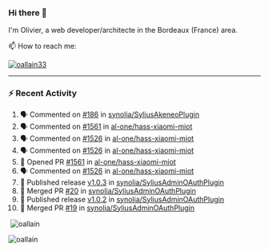 ### Hi there 👋

I'm Olivier, a web developer/architecte in the Bordeaux (France) area.

📫 How to reach me:

<p> <a href="https://twitter.com/oallain33" target="blank"><img src="https://img.shields.io/twitter/follow/oallain33?logo=twitter&style=for-the-badge" alt="oallain33" /></a> </p>

---

### :zap: Recent Activity

<!--START_SECTION:activity-->
1. 🗣 Commented on [#186](https://github.com/synolia/SyliusAkeneoPlugin/pull/186#issuecomment-2017869154) in [synolia/SyliusAkeneoPlugin](https://github.com/synolia/SyliusAkeneoPlugin)
2. 🗣 Commented on [#1561](https://github.com/al-one/hass-xiaomi-miot/pull/1561#issuecomment-1989202274) in [al-one/hass-xiaomi-miot](https://github.com/al-one/hass-xiaomi-miot)
3. 🗣 Commented on [#1526](https://github.com/al-one/hass-xiaomi-miot/issues/1526#issuecomment-1987304328) in [al-one/hass-xiaomi-miot](https://github.com/al-one/hass-xiaomi-miot)
4. 🗣 Commented on [#1526](https://github.com/al-one/hass-xiaomi-miot/issues/1526#issuecomment-1981602741) in [al-one/hass-xiaomi-miot](https://github.com/al-one/hass-xiaomi-miot)
5. 💪 Opened PR [#1561](https://github.com/al-one/hass-xiaomi-miot/pull/1561) in [al-one/hass-xiaomi-miot](https://github.com/al-one/hass-xiaomi-miot)
6. 🗣 Commented on [#1526](https://github.com/al-one/hass-xiaomi-miot/issues/1526#issuecomment-1981555466) in [al-one/hass-xiaomi-miot](https://github.com/al-one/hass-xiaomi-miot)
7. 🚀 Published release [v1.0.3](https://github.com/synolia/SyliusAdminOAuthPlugin/releases/tag/v1.0.3) in [synolia/SyliusAdminOAuthPlugin](https://github.com/synolia/SyliusAdminOAuthPlugin)
8. 🎉 Merged PR [#20](https://github.com/synolia/SyliusAdminOAuthPlugin/pull/20) in [synolia/SyliusAdminOAuthPlugin](https://github.com/synolia/SyliusAdminOAuthPlugin)
9. 🚀 Published release [v1.0.2](https://github.com/synolia/SyliusAdminOAuthPlugin/releases/tag/v1.0.2) in [synolia/SyliusAdminOAuthPlugin](https://github.com/synolia/SyliusAdminOAuthPlugin)
10. 🎉 Merged PR [#19](https://github.com/synolia/SyliusAdminOAuthPlugin/pull/19) in [synolia/SyliusAdminOAuthPlugin](https://github.com/synolia/SyliusAdminOAuthPlugin)
<!--END_SECTION:activity-->

<p>&nbsp;<img align="center" src="https://github-readme-stats.vercel.app/api?username=oallain&show_icons=true&locale=en" alt="oallain" /></p>

<p><img align="center" src="https://github-readme-streak-stats.herokuapp.com/?user=oallain&" alt="oallain" /></p>

